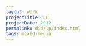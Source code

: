 ```yaml
---
layout: work
projectTitle: LP
projectDate: 2012
permalink: did/lp/index.html
tags: mixed-media
---
```




